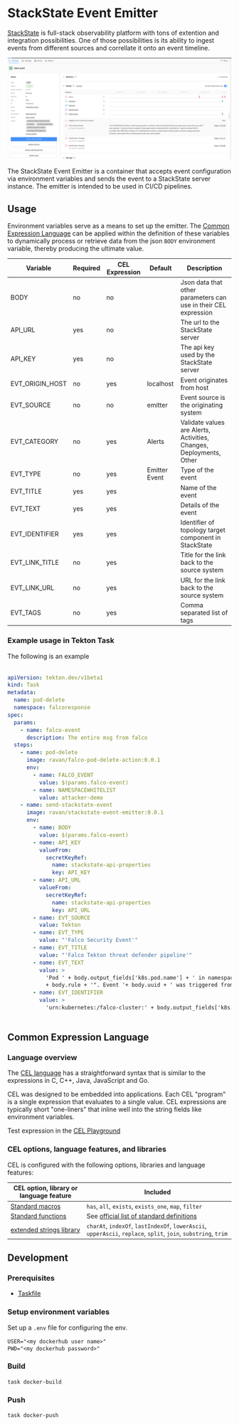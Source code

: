 # StackState Event Emitter

[StackState](https://stackstate.com) is full-stack observability platform with tons of extention and integration possibilities.
One of those possibilities is its ability to ingest events from different sources and correllate it onto an event timeline.

![eventstimeline](./docs/img/stackstate_events.png)

The StackState Event Emitter is a container that accepts event configuration via environment variables and sends
the event to a StackState server instance.  The emitter is intended to be used in CI/CD pipelines.

## Usage

Environment variables serve as a means to set up the emitter. The [Common Expression Language](#common-expression-language) 
can be applied within the definition of these variables to dynamically process or retrieve data from the json `BODY` 
environment variable, thereby producing the ultimate value.

| Variable        | Required | CEL Expression | Default       | Description                                                         |
|-----------------|----------|----------------|---------------|---------------------------------------------------------------------|
| BODY            | no       | no             |               | Json data that other parameters can use in their CEL expression     |
| API_URL         | yes      | no             |               | The url to the StackState server                                    |
| API_KEY         | yes      | no             |               | The api key used by the StackState server                           |
| EVT_ORIGIN_HOST | no       | yes            | localhost     | Event originates from host                                          |
| EVT_SOURCE      | no       | no             | emitter       | Event source is the originating system                              |
| EVT_CATEGORY    | no       | yes            | Alerts        | Validate values are Alerts, Activities, Changes, Deployments, Other |
| EVT_TYPE        | no       | yes            | Emitter Event | Type of the event                                                   |
| EVT_TITLE       | yes      | yes            |               | Name of the event                                                   |
| EVT_TEXT        | yes      | yes            |               | Details of the event                                                |
| EVT_IDENTIFIER  | yes      | yes            |               | Identifier of topology target component in StackState               |
| EVT_LINK_TITLE  | no       | yes            |               | Title for the link back to the source system                        |
| EVT_LINK_URL    | no       | yes            |               | URL for the link back to the source system                          |
| EVT_TAGS        | no       | yes            |               | Comma separated list of tags                                        |

### Example usage in Tekton Task

The following is an example 
```yaml

apiVersion: tekton.dev/v1beta1
kind: Task
metadata:
  name: pod-delete
  namespace: falcoresponse
spec:
  params:
    - name: falco-event
      description: The entire msg from falco
  steps:
    - name: pod-delete
      image: ravan/falco-pod-delete-action:0.0.1
      env:
        - name: FALCO_EVENT
          value: $(params.falco-event)
        - name: NAMESPACEWHITELIST
          value: attacker-demo
    - name: send-stackstate-event
      image: ravan/stackstate-event-emitter:0.0.1
      env:
        - name: BODY
          value: $(params.falco-event)
        - name: API_KEY
          valueFrom:
            secretKeyRef:
              name: stackstate-api-properties
              key: API_KEY
        - name: API_URL
          valueFrom:
            secretKeyRef:
              name: stackstate-api-properties
              key: API_URL
        - name: EVT_SOURCE
          value: Tekton
        - name: EVT_TYPE
          value: "'Falco Security Event'"
        - name: EVT_TITLE
          value: "'Falco Tekton threat defender pipeline'"
        - name: EVT_TEXT
          value: >
            'Pod ' + body.output_fields['k8s.pod.name'] + ' in namespace ' + body.output_fields['k8s.ns.name'] + 'was deleted in response to Falco rule "' 
            + body.rule + '". Event '+ body.uuid + ' was triggered from container ' + body.output_fields['container.name']
        - name: EVT_IDENTIFIER
          value: >
            'urn:kubernetes:/falco-cluster:' + body.output_fields['k8s.ns.name'] + ':pod/' + body.output_fields['k8s.pod.name']
       

```


## Common Expression Language
### Language overview

The [CEL
language](https://github.com/google/cel-spec/blob/master/doc/langdef.md) has a
straightforward syntax that is similar to the expressions in C, C++, Java,
JavaScript and Go.

CEL was designed to be embedded into applications. Each CEL "program" is a
single expression that evaluates to a single value. CEL expressions are
typically short "one-liners" that inline well into the string fields like environment variables.

Test expression in the [CEL Playground](https://playcel.undistro.io/)


### CEL options, language features, and libraries

CEL is configured with the following options, libraries and language features:

| CEL option, library or language feature                                                                     | Included                                                                                                                                  |
|-------------------------------------------------------------------------------------------------------------|-------------------------------------------------------------------------------------------------------------------------------------------|
| [Standard macros](https://github.com/google/cel-spec/blob/v0.7.0/doc/langdef.md#macros)                     | `has`, `all`, `exists`, `exists_one`, `map`, `filter`                                                                                     |
| [Standard functions](https://github.com/google/cel-spec/blob/master/doc/langdef.md#list-of-standard-definitions) | See [official list of standard definitions](https://github.com/google/cel-spec/blob/master/doc/langdef.md#list-of-standard-definitions)   |
| [extended strings library](https://pkg.go.dev/github.com/google/cel-go/ext#Strings)                         | `charAt`, `indexOf`, `lastIndexOf`, `lowerAscii`, `upperAscii`, `replace`, `split`, `join`, `substring`, `trim`                           |


## Development

### Prerequisites

- [Taskfile](https://taskfile.dev/installation/)


### Setup environment variables

Set up a `.env` file for configuring the env.

```
USER="<my dockerhub user name>"
PWD="<my dockerhub password>"
```
### Build

```shell
task docker-build
```

### Push

```shell
task docker-push
```

